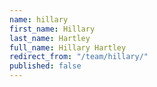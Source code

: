 ```yaml
---
name: hillary
first_name: Hillary
last_name: Hartley
full_name: Hillary Hartley
redirect_from: "/team/hillary/"
published: false
---
```


